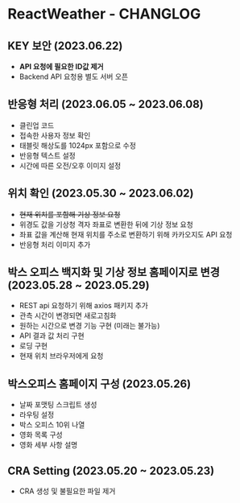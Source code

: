 # ReactWeather - CHANGLOG

## KEY 보안 (2023.06.22)

- **API 요청에 필요한 ID값 제거**
- Backend API 요청용 별도 서버 오픈

## 반응형 처리 (2023.06.05 ~ 2023.06.08)

- 클린업 코드
- 접속한 사용자 정보 확인
- 태블릿 해상도를 1024px 포함으로 수정
- 반응형 텍스트 설정
- 시간에 따른 오전/오후 이미지 설정

## 위치 확인 (2023.05.30 ~ 2023.06.02)

- ~~현재 위치를 포함해 기상 정보 요청~~
- 위경도 값을 기상청 격자 좌표로 변환한 뒤에 기상 정보 요청
- 좌표 값을 계산해 현재 위치를 주소로 변환하기 위해 카카오지도 API 요청
- 반응형 처리 이미지 추가

## 박스 오피스 백지화 및 기상 정보 홈페이지로 변경 (2023.05.28 ~ 2023.05.29)

- REST api 요청하기 위해 axios 패키지 추가
- 관측 시간이 변경되면 새로고침화
- 원하는 시간으로 변경 기능 구현 (미래는 불가능)
- API 결과 값 처리 구현
- 로딩 구현
- 현재 위치 브라우저에게 요청

## 박스오피스 홈페이지 구성 (2023.05.26)

- 날짜 포맷팅 스크립트 생성
- 라우팅 설정
- 박스 오피스 10위 나열
- 영화 목록 구성
- 영화 세부 사항 설명

## CRA Setting (2023.05.20 ~ 2023.05.23)

- CRA 생성 및 불필요한 파일 제거
